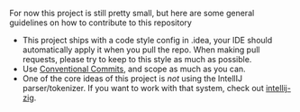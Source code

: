 For now this project is still pretty small, but here are some general guidelines on how to contribute to this repository

- This project ships with a code style config in .idea, your IDE should automatically apply it when you pull the repo.
When making pull requests, please try to keep to this style as much as possible.
- Use [Conventional Commits](https://www.conventionalcommits.org/en/v1.0.0/), and scope as much as you can.
- One of the core ideas of this project is *not* using the IntellIJ parser/tokenizer. If you want to work with that
system, check out [intellij-zig](https://github.com/intellij-zig/intellij-zig).